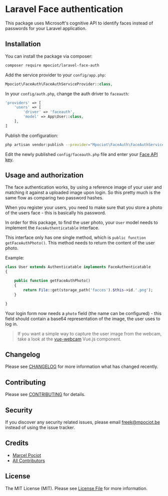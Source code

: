 # Laravel Face authentication

This package uses Microsoft's cognitive API to identify faces instead of passwords for your Laravel application.


## Installation

You can install the package via composer:

``` bash
composer require mpociot/laravel-face-auth
```

Add the service provider to your `config/app.php`:

``` php
Mpociot\FaceAuth\FaceAuthServiceProvider::class,
```

In your `config/auth.php`, change the auth driver to `faceauth`:

```php
'providers' => [
    'users' => [
        'driver' => 'faceauth',
        'model' => App\User::class,
    ],
]
```

Publish the configuration:
``` bash
php artisan vendor:publish --provider="Mpociot\FaceAuth\FaceAuthServiceProvider"
```
Edit the newly published `config/faceauth.php` file and enter your [Face API key](https://www.microsoft.com/cognitive-services/en-us/face-api).

## Usage and authorization

The face authentication works, by using a reference image of your user and matching it against a uploaded image upon login.
So this pretty much is the same flow as comparing two password hashes.

When you register your users, you need to make sure that you store a photo of the users face - this is basically his password.

In order for this package, to find the user photo, your `User` model needs to implement the `FaceAuthenticatable` interface.

This interface only has one single method, which is `public function getFaceAuthPhoto()`. This method needs to return the content of the user photo.

Example:

```php
class User extends Authenticatable implements FaceAuthenticatable
{

	public function getFaceAuthPhoto()
	{
		return File::get(storage_path('facces').$this->id.'.png');
	}

}
```

Your login form now needs a `photo` field (the name can be configured) - this field should contain a base64 representation of the image, the user uses to log in.

> If you want a simple way to capture the user image from the webcam, take a look at the [vue-webcam](https://github.com/smronju/vue-webcam) Vue.js component.

## Changelog

Please see [CHANGELOG](CHANGELOG.md) for more information what has changed recently.

## Contributing

Please see [CONTRIBUTING](CONTRIBUTING.md) for details.

## Security

If you discover any security related issues, please email freek@mpociot.be instead of using the issue tracker.

## Credits

- [Marcel Pociot](https://github.com/mpociot)
- [All Contributors](../../contributors)

## License

The MIT License (MIT). Please see [License File](LICENSE.md) for more information.

